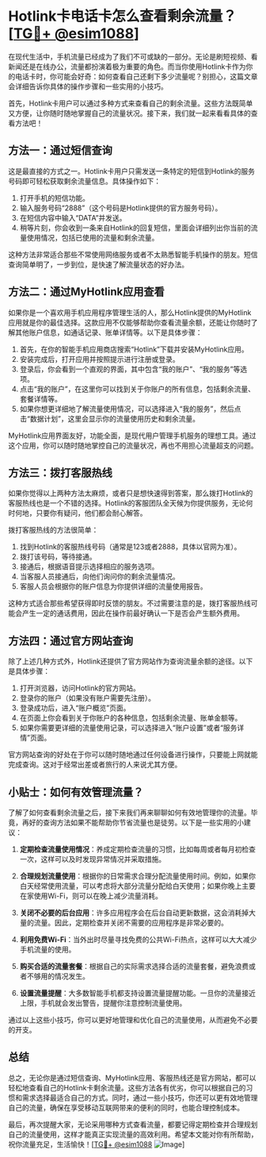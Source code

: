 # Hotlink卡电话卡怎么查看剩余流量？[[TG💪+ @esim1088](https://t.me/s/esim1088)]

在现代生活中，手机流量已经成为了我们不可或缺的一部分。无论是刷短视频、看新闻还是在线办公，流量都扮演着极为重要的角色。而当你使用Hotlink卡作为你的电话卡时，你可能会好奇：如何查看自己还剩下多少流量呢？别担心，这篇文章会详细告诉你具体的操作步骤和一些实用的小技巧。

首先，Hotlink卡用户可以通过多种方式来查看自己的剩余流量。这些方法既简单又方便，让你随时随地掌握自己的流量状况。接下来，我们就一起来看看具体的查看方法吧！

## 方法一：通过短信查询

这是最直接的方式之一。Hotlink卡用户只需发送一条特定的短信到Hotlink的服务号码即可轻松获取剩余流量信息。具体操作如下：

1. 打开手机的短信功能。
2. 输入服务号码“2888”（这个号码是Hotlink提供的官方服务号码）。
3. 在短信内容中输入“DATA”并发送。
4. 稍等片刻，你会收到一条来自Hotlink的回复短信，里面会详细列出你当前的流量使用情况，包括已使用的流量和剩余流量。

这种方法非常适合那些不常使用网络服务或者不太熟悉智能手机操作的朋友。短信查询简单明了，一步到位，是快速了解流量状态的好办法。

## 方法二：通过MyHotlink应用查看

如果你是一个喜欢用手机应用程序管理生活的人，那么Hotlink提供的MyHotlink应用就是你的最佳选择。这款应用不仅能够帮助你查看流量余额，还能让你随时了解其他账户信息，如通话记录、账单详情等。以下是具体步骤：

1. 首先，在你的智能手机应用商店搜索“Hotlink”下载并安装MyHotlink应用。
2. 安装完成后，打开应用并按照提示进行注册或登录。
3. 登录后，你会看到一个直观的界面，其中包含“我的账户”、“我的服务”等选项。
4. 点击“我的账户”，在这里你可以找到关于你账户的所有信息，包括剩余流量、套餐详情等。
5. 如果你想更详细地了解流量使用情况，可以选择进入“我的服务”，然后点击“数据计划”，这里会显示你的流量使用历史和剩余流量。

MyHotlink应用界面友好，功能全面，是现代用户管理手机服务的理想工具。通过这个应用，你可以随时随地掌控自己的流量状况，再也不用担心流量超支的问题。

## 方法三：拨打客服热线

如果你觉得以上两种方法太麻烦，或者只是想快速得到答案，那么拨打Hotlink的客服热线也是一个不错的选择。Hotlink的客服团队全天候为你提供服务，无论何时何地，只要你有疑问，他们都会耐心解答。

拨打客服热线的方法很简单：

1. 找到Hotlink的客服热线号码（通常是123或者2888，具体以官网为准）。
2. 拨打该号码，等待接通。
3. 接通后，根据语音提示选择相应的服务选项。
4. 当客服人员接通后，向他们询问你的剩余流量情况。
5. 客服人员会根据你的账户信息为你提供详细的流量使用报告。

这种方式适合那些希望获得即时反馈的朋友。不过需要注意的是，拨打客服热线可能会产生一定的通话费用，因此在操作前最好确认一下是否会产生额外费用。

## 方法四：通过官方网站查询

除了上述几种方式外，Hotlink还提供了官方网站作为查询流量余额的途径。以下是具体步骤：

1. 打开浏览器，访问Hotlink的官方网站。
2. 登录你的账户（如果没有账户需要先注册）。
3. 登录成功后，进入“账户概览”页面。
4. 在页面上你会看到关于你账户的各种信息，包括剩余流量、账单金额等。
5. 如果你需要更详细的流量使用记录，可以选择进入“账户设置”或者“服务详情”页面。

官方网站查询的好处在于你可以随时随地通过任何设备进行操作，只要能上网就能完成查询。这对于经常出差或者旅行的人来说尤其方便。

## 小贴士：如何有效管理流量？

了解了如何查看剩余流量之后，接下来我们再来聊聊如何有效地管理你的流量。毕竟，再好的查询方法如果不能帮助你节省流量也是徒劳。以下是一些实用的小建议：

1. **定期检查流量使用情况**：养成定期检查流量的习惯，比如每周或者每月初检查一次，这样可以及时发现异常情况并采取措施。
   
2. **合理规划流量使用**：根据你的日常需求合理分配流量使用时间。例如，如果你白天经常使用流量，可以考虑将大部分流量分配给白天使用；如果你晚上主要在家使用Wi-Fi，则可以在晚上减少流量消耗。

3. **关闭不必要的后台应用**：许多应用程序会在后台自动更新数据，这会消耗掉大量的流量。因此，定期检查并关闭不需要的应用程序是非常必要的。

4. **利用免费Wi-Fi**：当外出时尽量寻找免费的公共Wi-Fi热点，这样可以大大减少手机流量的使用。

5. **购买合适的流量套餐**：根据自己的实际需求选择合适的流量套餐，避免浪费或者不够用的情况发生。

6. **设置流量提醒**：大多数智能手机都支持设置流量提醒功能。一旦你的流量接近上限，手机就会发出警告，提醒你注意控制流量使用。

通过以上这些小技巧，你可以更好地管理和优化自己的流量使用，从而避免不必要的开支。

## 总结

总之，无论你是通过短信查询、MyHotlink应用、客服热线还是官方网站，都可以轻松地查看自己的Hotlink卡剩余流量。这些方法各有优劣，你可以根据自己的习惯和需求选择最适合自己的方式。同时，通过一些小技巧，你还可以更有效地管理自己的流量，确保在享受移动互联网带来的便利的同时，也能合理控制成本。

最后，再次提醒大家，无论采用哪种方式查看流量，都要记得定期检查并合理规划自己的流量使用，这样才能真正实现流量的高效利用。希望本文能对你有所帮助，祝你流量充足，生活愉快！[[TG💪+ @esim1088](https://t.me/s/esim1088) ![Image](https://i.postimg.cc/4NQfJmqS/Snipaste-2025-05-13-00-14-12.png)]